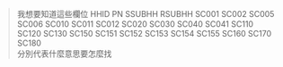 > 我想要知道這些欄位 HHID
  PN
  SSUBHH
  RSUBHH
  SC001
  SC002
  SC005
  SC006
  SC010
  SC011
  SC012
  SC020
  SC030
  SC040
  SC041
  SC110
  SC120
  SC130
  SC150
  SC151
  SC152
  SC153
  SC154
  SC155
  SC160
  SC170
  SC180
  \
  分別代表什麼意思要怎麼找